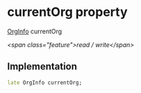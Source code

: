 


# currentOrg property







[OrgInfo](../../models_organization_org_info/OrgInfo-class.md) currentOrg
  
_\<span class="feature"\>read / write\</span\>_






## Implementation

```dart
late OrgInfo currentOrg;
```







